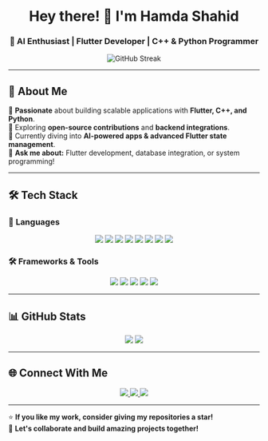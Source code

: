 <h1 align="center">Hey there! 👋 I'm Hamda Shahid</h1>
<h3 align="center">🚀  AI Enthusiast | Flutter Developer | C++ & Python Programmer </h3>

<p align="center">
  <img src="https://github-readme-streak-stats.herokuapp.com/?user=hamdashahid&theme=radical" alt="GitHub Streak" />
</p>

---

## 🚀 About Me  
🔹 **Passionate** about building scalable applications with **Flutter, C++, and Python**.  
🔹 Exploring **open-source contributions** and **backend integrations**.  
🔹 Currently diving into **AI-powered apps & advanced Flutter state management**.  
🔹 **Ask me about:** Flutter development, database integration, or system programming!  

---

## 🛠️ Tech Stack  

### 🚀 **Languages**  
<p align="center">
  <img src="https://img.shields.io/badge/Dart-0175C2?style=for-the-badge&logo=dart&logoColor=white"/>
  <img src="https://img.shields.io/badge/C++-00599C?style=for-the-badge&logo=c%2B%2B&logoColor=white"/>
  <img src="https://img.shields.io/badge/Python-3776AB?style=for-the-badge&logo=python&logoColor=white"/>
  <img src="https://img.shields.io/badge/HTML5-E34F26?style=for-the-badge&logo=html5&logoColor=white"/>
  <img src="https://img.shields.io/badge/CSS3-1572B6?style=for-the-badge&logo=css3&logoColor=white"/>
  <img src="https://img.shields.io/badge/JavaScript-F7DF1E?style=for-the-badge&logo=javascript&logoColor=black"/>
  <img src="https://img.shields.io/badge/SQL-4479A1?style=for-the-badge&logo=mysql&logoColor=white"/>
  <img src="https://img.shields.io/badge/C%23-239120?style=for-the-badge&logo=csharp&logoColor=white"/>
</p>

### 🛠 **Frameworks & Tools**  
<p align="center">
  <img src="https://img.shields.io/badge/Flutter-02569B?style=for-the-badge&logo=flutter&logoColor=white"/>
  <img src="https://img.shields.io/badge/Hive-FF9900?style=for-the-badge&logo=hive&logoColor=white"/>
  <img src="https://img.shields.io/badge/Firebase-FFCA28?style=for-the-badge&logo=firebase&logoColor=black"/>
  <img src="https://img.shields.io/badge/VSCode-007ACC?style=for-the-badge&logo=visual-studio-code&logoColor=white"/>
  <img src="https://img.shields.io/badge/Git-F05032?style=for-the-badge&logo=git&logoColor=white"/>
</p>

---

## 📊 GitHub Stats  
<p align="center">
  <img src="https://github-readme-stats.vercel.app/api?username=hamdashahid&show_icons=true&theme=radical" />
  <img src="https://github-readme-stats.vercel.app/api/top-langs/?username=hamdashahid&layout=compact&theme=radical" />
</p>

---

## 🌐 Connect With Me  
<p align="center">
  <a href="https://www.linkedin.com/in/hamda-shahid-b1129228b">
    <img src="https://img.shields.io/badge/LinkedIn-0077B5?style=for-the-badge&logo=linkedin&logoColor=white" />
  </a>
  <a href="https://mail.google.com/mail/?view=cm&to=hamdashahid5050@gmail.com" target="_blank">
    <img src="https://img.shields.io/badge/Email-D14836?style=for-the-badge&logo=gmail&logoColor=white" />
  </a>
  <a href="https://www.upwork.com/freelancers/~017d2662bf64f94157?mp_source=share" target="_blank">
    <img src="https://img.shields.io/badge/Upwork-6FDA44?style=for-the-badge&logo=upwork&logoColor=white" />
  </a>
</p>

---

⭐ **If you like my work, consider giving my repositories a star!**  
🚀 **Let's collaborate and build amazing projects together!**  
